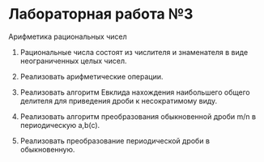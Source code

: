 # Лабораторная работа №3  

Арифметика рациональных чисел  

1. Рациональные числа состоят из числителя и знаменателя в виде неограниченных целых чисел.  

2. Реализовать арифметические операции.  

3. Реализовать алгоритм Евклида нахождения наибольшего общего делителя для приведения дроби к несократимому виду.  

4. Реализовать алгоритм преобразования обыкновенной дроби m/n в периодическую a,b(c).  

5. Реализовать преобразование периодической дроби в обыкновенную.  
